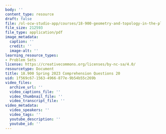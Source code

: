 ```yaml
---
body: ''
content_type: resource
draft: false
file: /ol-ocw-studio-app/courses/18-900-geometry-and-topology-in-the-plane-spring-2023/mit18_900s23_q20.pdf
file_size: 212593
file_type: application/pdf
image_metadata:
  caption: ''
  credit: ''
  image-alt: ''
learning_resource_types:
- Problem Sets
license: https://creativecommons.org/licenses/by-nc-sa/4.0/
resourcetype: Document
title: 18.900 Spring 2023 Comprehension Questions 20
uid: 1f569c67-1563-4966-877e-9b54b55c269b
video_files:
  archive_url: ''
  video_captions_file: ''
  video_thumbnail_file: ''
  video_transcript_file: ''
video_metadata:
  video_speakers: ''
  video_tags: ''
  youtube_description: ''
  youtube_id: ''
---
```

